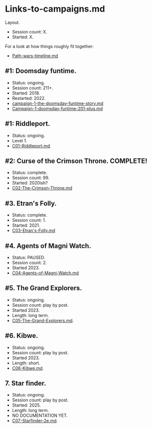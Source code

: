 # Links-to-campaigns.md

Layout.
- Session count: X.
- Started: X.

For a look at how things roughly fit together:
- [Path-wars-timeline.md](Cross-campaign-timeline.md)

## #1: Doomsday funtime.
- Status: ongoing.
- Session count: 211+.
- Started: 2018. 
- Restarted: 2022.
- [campaign-1-the-doomsday-funtime-story.md](C01-Doomsday-funtime-128-to-200.md)
- [Campaign-1-doomsday-funtime-201-plus.md](C01-Doomsday-funtime-201-plus.md)

## #1: Riddleport.
- Status: ongoing.
- Level 1.
- [C01-Riddleport.md](C01-Riddleport.md).

## #2: Curse of the Crimson Throne. COMPLETE!
- Status: complete.
- Session count: 99.
- Started: 2020ish?
- [C02-The-Crimson-Throne.md](C02-The-Crimson-Throne.md)

## #3. Etran's Folly.
- Status: complete.
- Session count: 1.
- Started: 2021.
- [C03-Etran's-Folly.md](C03-Etran's-Folly.md)

## #4. Agents of Magni Watch.
- Status: PAUSED.
- Session count: 2.
- Started 2023.
- [C04-Agents-of-Magni-Watch.md](C04-Agents-of-Magni-Watch.md)

## #5. The Grand Explorers.
- Status: ongoing.
- Session count: play by post.
- Started 2023.
- Length: long term.
- [C05-The-Grand-Explorers.md](C05-The-Grand-Explorers.md).

## #6. Kibwe.
- Status: ongoing.
- Session count: play by post.
- Started 2023.
- Length: short.
- [C06-Kibwe.md](C06-Kibwe.md).

## 7. Star finder.
- Status: ongoing.
- Session count: play by post.
- Started: 2025.
- Length: long term.
- NO DOCUMENTATION YET.
- [C07-Starfinder-2e.md](C07-Starfinder-2e.md).
